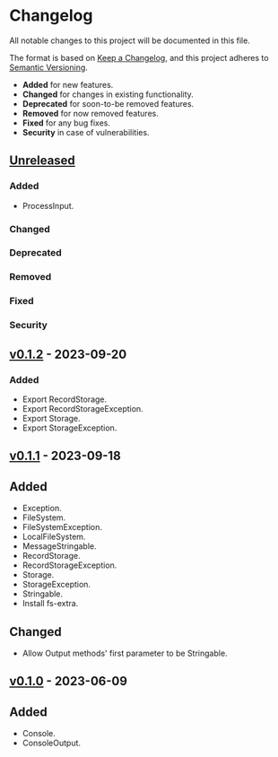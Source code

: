 # Changelog

All notable changes to this project will be documented in this file.

The format is based on [Keep a Changelog](https://keepachangelog.com/en/1.0.0/),
and this project adheres to [Semantic Versioning](https://semver.org/spec/v2.0.0.html).

-   **Added** for new features.
-   **Changed** for changes in existing functionality.
-   **Deprecated** for soon-to-be removed features.
-   **Removed** for now removed features.
-   **Fixed** for any bug fixes.
-   **Security** in case of vulnerabilities.

## [Unreleased](https://github.com/paulshryock/node-abstractions.git/compare/HEAD..v0.1.2)

### Added

-   ProcessInput.

### Changed

### Deprecated

### Removed

### Fixed

### Security

## [v0.1.2](https://github.com/paulshryock/node-abstractions.git/releases/tag/v0.1.2) - 2023-09-20

### Added

-   Export RecordStorage.
-   Export RecordStorageException.
-   Export Storage.
-   Export StorageException.

## [v0.1.1](https://github.com/paulshryock/node-abstractions.git/releases/tag/v0.1.1) - 2023-09-18

## Added

-   Exception.
-   FileSystem.
-   FileSystemException.
-   LocalFileSystem.
-   MessageStringable.
-   RecordStorage.
-   RecordStorageException.
-   Storage.
-   StorageException.
-   Stringable.
-   Install fs-extra.

## Changed

-   Allow Output methods' first parameter to be Stringable.

## [v0.1.0](https://github.com/paulshryock/node-abstractions/releases/tag/v0.1.0) - 2023-06-09

## Added

-   Console.
-   ConsoleOutput.
